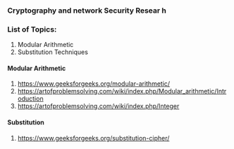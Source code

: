 ### Cryptography and network Security Resear h

### List of Topics:

1. Modular Arithmetic
2. Substitution Techniques

#### Modular Arithmetic
 1. https://www.geeksforgeeks.org/modular-arithmetic/
 2. https://artofproblemsolving.com/wiki/index.php/Modular_arithmetic/Introduction
 3. https://artofproblemsolving.com/wiki/index.php/Integer

 #### Substitution
 1. https://www.geeksforgeeks.org/substitution-cipher/